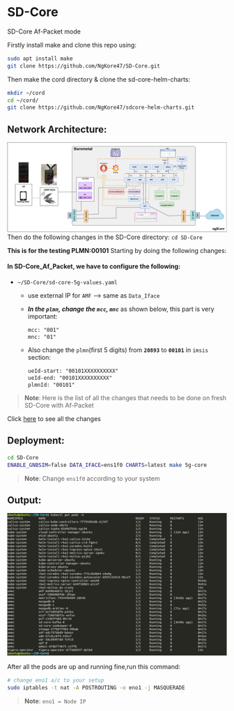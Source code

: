 # SD-Core
SD-Core  Af-Packet mode

Firstly install make and clone this repo using:

```bash
sudo apt install make
git clone https://github.com/NgKore47/SD-Core.git
```

Then make the cord directory & clone the sd-core-helm-charts:

```bash
mkdir ~/cord
cd ~/cord/
git clone https://github.com/NgKore47/sdcore-helm-charts.git
```

## Network Architecture:
![image](./docs/images/SDCore-af_packet.png)
Then do the following changes in the SD-Core directory: `cd SD-Core`

**This is for the testing PLMN:00101**
Starting by doing the following changes:

#### In SD-Core_Af_Packet, we have to configure the following:

- `~/SD-Core/sd-core-5g-values.yaml`
	- use external IP for `AMF` --> same as `Data_Iface`
	- ***In the `plmn`, change the `mcc`, `mnc`*** as shown below, this part is very important:
	
		```
		mcc: "001"
		mnc: "01"
		```

	- Also change the `plmn`(first 5 digits) from **`20893`** to **`00101`** in `imsis` section:

		```
		ueId-start: "00101XXXXXXXXXX"
    	ueId-end: "00101XXXXXXXXXX"
        plmnId: "00101"
		
		```

> **Note**: 
> Here is the list of all the changes that needs to be done on fresh SD-Core with Af-Packet

Click [here](./docs/git-diff.md) to see all the changes 

## Deployment:

```bash
cd SD-Core
ENABLE_GNBSIM=false DATA_IFACE=ens1f0 CHARTS=latest make 5g-core
```

> **Note**: 
> Change `ens1f0` according to your system

## Output:
![Alt text](./docs/images/pods.png)

After all the pods are up and running fine,run this command:

```bash
# change eno1 a/c to your setup
sudo iptables -t nat -A POSTROUTING -o eno1 -j MASQUERADE
```
> **Note**: 
> `eno1 = Node IP`
